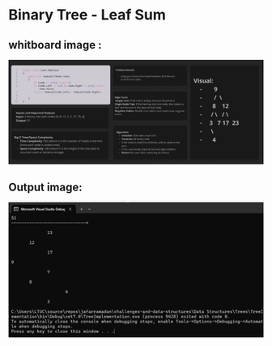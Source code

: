 # Binary Tree - Leaf Sum

## whitboard image :
![Whiteboard Image](assets/LSWB.PNG)

## Output image:
![Output Image](assets/LSOP.PNG)